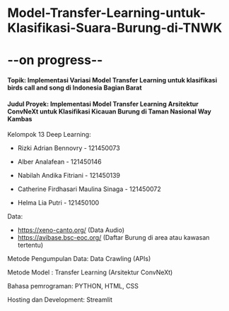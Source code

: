 # Model-Transfer-Learning-untuk-Klasifikasi-Suara-Burung-di-TNWK

# --on progress--
#### Topik: Implementasi Variasi Model Transfer Learning untuk klasifikasi birds call and song di Indonesia Bagian Barat

#### Judul Proyek: Implementasi Model Transfer Learning Arsitektur ConvNeXt untuk Klasifikasi Kicauan Burung di Taman Nasional Way Kambas



Kelompok 13 Deep Learning:

- Rizki Adrian Bennovry - 121450073 
  
- Alber Analafean - 121450146 
  
- Nabilah Andika Fitriani - 121450139 

- Catherine Firdhasari Maulina Sinaga - 121450072
  
- Helma Lia Putri - 121450100


Data: 
- https://xeno-canto.org/ (Data Audio)
- https://avibase.bsc-eoc.org/ (Daftar Burung di area atau kawasan tertentu)

Metode Pengumpulan Data: Data Crawling (APIs)

Metode Model : Transfer Learning (Arsitektur ConvNeXt)

Bahasa pemrograman: PYTHON, HTML, CSS

Hosting dan Development: Streamlit

